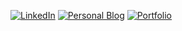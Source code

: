 [![LinkedIn](https://img.shields.io/badge/LinkedIn-0077B5?style=for-the-badge&logo=linkedin&logoColor=white)](https://www.linkedin.com/in/mahvariyani/)
[![Personal Blog](https://img.shields.io/badge/Personal%20Blog-000000?style=for-the-badge&logo=webflow&logoColor=white)](https://personal-blog-kohl.vercel.app/)
[![Portfolio](https://img.shields.io/badge/Portfolio-000000?style=for-the-badge&logo=portfolio&logoColor=white)](https://mahtab-variyani-profile.vercel.app/)
